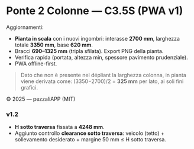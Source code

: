 # Ponte 2 Colonne — C3.5S (PWA v1)

Aggiornamenti:
- **Pianta in scala** con i nuovi ingombri: interasse **2700 mm**, larghezza totale **3350 mm**, base **620 mm**.
- Bracci **690–1325 mm** (tripla sfilata). Export PNG della pianta.
- Verifica rapida (portata, altezza min, spessore pavimento prudenziale).
- PWA offline-first.

> Dato che non è presente nel dépliant la larghezza colonna, in pianta viene derivata come: (3350−2700)/2 = **325 mm** per lato, ai soli fini grafici.

© 2025 — pezzaliAPP (MIT)


### v1.2
- **H sotto traversa** fissata a **4248 mm**.
- Aggiunto controllo **clearance sotto traversa**: veicolo (tetto) + sollevamento desiderato + margine 50 mm ≤ H sotto traversa.
